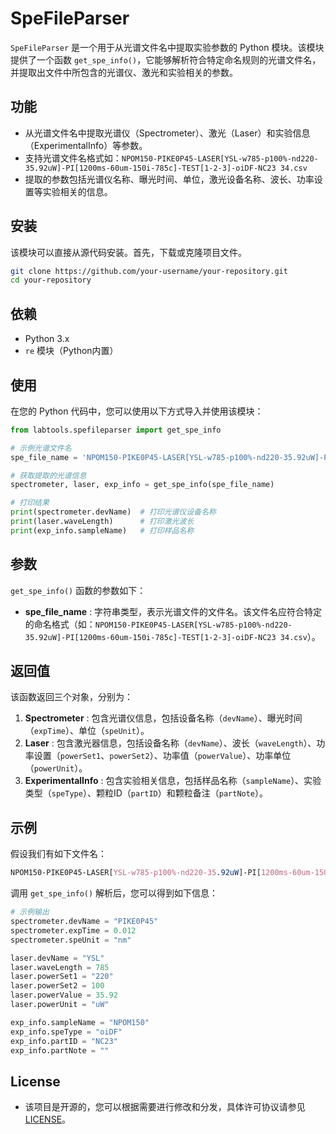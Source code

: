 # SpeFileParser

`SpeFileParser` 是一个用于从光谱文件名中提取实验参数的 Python 模块。该模块提供了一个函数 `get_spe_info()`，它能够解析符合特定命名规则的光谱文件名，并提取出文件中所包含的光谱仪、激光和实验相关的参数。

## 功能

- 从光谱文件名中提取光谱仪（Spectrometer）、激光（Laser）和实验信息（ExperimentalInfo）等参数。
- 支持光谱文件名格式如：`NPOM150-PIKE0P45-LASER[YSL-w785-p100%-nd220-35.92uW]-PI[1200ms-60um-150i-785c]-TEST[1-2-3]-oiDF-NC23 34.csv`
- 提取的参数包括光谱仪名称、曝光时间、单位，激光设备名称、波长、功率设置等实验相关的信息。

## 安装

该模块可以直接从源代码安装。首先，下载或克隆项目文件。

```bash
git clone https://github.com/your-username/your-repository.git
cd your-repository
```

## 依赖

- Python 3.x
- `re` 模块（Python内置）

## 使用

在您的 Python 代码中，您可以使用以下方式导入并使用该模块：
```python
from labtools.spefileparser import get_spe_info

# 示例光谱文件名
spe_file_name = 'NPOM150-PIKE0P45-LASER[YSL-w785-p100%-nd220-35.92uW]-PI[1200ms-60um-150i-785c]-TEST[1-2-3]-oiDF-NC23 34.csv'

# 获取提取的光谱信息
spectrometer, laser, exp_info = get_spe_info(spe_file_name)

# 打印结果
print(spectrometer.devName)  # 打印光谱仪设备名称
print(laser.waveLength)      # 打印激光波长
print(exp_info.sampleName)   # 打印样品名称
```

## 参数

`get_spe_info()` 函数的参数如下：

- **spe_file_name** : 字符串类型，表示光谱文件的文件名。该文件名应符合特定的命名格式（如：`NPOM150-PIKE0P45-LASER[YSL-w785-p100%-nd220-35.92uW]-PI[1200ms-60um-150i-785c]-TEST[1-2-3]-oiDF-NC23 34.csv`）。

## 返回值

该函数返回三个对象，分别为：

1. **Spectrometer** : 包含光谱仪信息，包括设备名称（`devName`）、曝光时间（`expTime`）、单位（`speUnit`）。
2. **Laser** : 包含激光器信息，包括设备名称（`devName`）、波长（`waveLength`）、功率设置（`powerSet1`、`powerSet2`）、功率值（`powerValue`）、功率单位（`powerUnit`）。
3. **ExperimentalInfo** : 包含实验相关信息，包括样品名称（`sampleName`）、实验类型（`speType`）、颗粒ID（`partID`）和颗粒备注（`partNote`）。

## 示例

假设我们有如下文件名：

```css
NPOM150-PIKE0P45-LASER[YSL-w785-p100%-nd220-35.92uW]-PI[1200ms-60um-150i-785c]-TEST[1-2-3]-oiDF-NC23 34.csv
```

调用 `get_spe_info()` 解析后，您可以得到如下信息：

```python
# 示例输出
spectrometer.devName = "PIKE0P45"
spectrometer.expTime = 0.012
spectrometer.speUnit = "nm"

laser.devName = "YSL"
laser.waveLength = 785
laser.powerSet1 = "220"
laser.powerSet2 = 100
laser.powerValue = 35.92
laser.powerUnit = "uW"

exp_info.sampleName = "NPOM150"
exp_info.speType = "oiDF"
exp_info.partID = "NC23"
exp_info.partNote = ""
```

## License

- 该项目是开源的，您可以根据需要进行修改和分发，具体许可协议请参见 [LICENSE]()。

